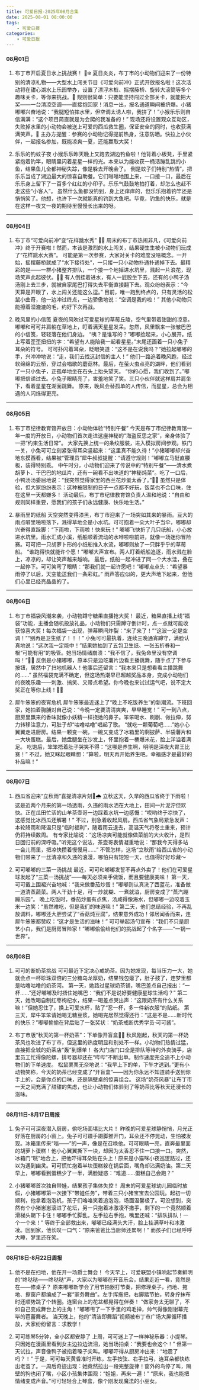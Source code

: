 ```yaml
---
title: 可爱日报-2025年08月合集
date: 2025-08-01 08:00:00
tags:
    - 可爱日报
categories:
    - 可爱日报
---
```

#### 08月01日
1. 布丁市开启夏日水上挑战赛！ 🌊❄️
夏日炎炎，布丁市的小动物们迎来了一份特别的清凉礼物——大型水上闯关节目《可爱向前冲》正式开放报名啦！这次活动将在甜心湖水上乐园举办，设置了漂浮木桩、摇摆藤桥、旋转大滚筒等多个趣味关卡，等你来挑战。🐾
规则很简单：只要能坚持闯过全部关卡，就能把大奖——一台清凉空调——直接抱回家！消息一出，报名通道瞬间被挤爆。小猪嘟嘟兴奋地说：“我腿短怕摔水里，但空调太诱人啦，我拼了！”小猴乐乐则自信满满：“这个项目简直就是为会爬的我准备的！”
现场还将设置观众互动区，失败掉水里的小动物会被送上可爱的西瓜救生圈，保证安全的同时，也收获满满笑声。🍉
主办方提醒：参赛的小动物记得提前热身，注意防晒。快拉上小伙伴，一起报名参加，既能凉爽一夏，还能赢取大奖！
	
2. 乐乐的钓蚊子夜
小猴乐乐昨天晚上又跑去湖边钓鱼啦！他背着小板凳，手里紧紧抱着钓竿，眼睛里闪着星星一样的光。本来以为能收获一桶活蹦乱跳的小鱼，结果鱼儿全都神秘失踪，像是躲去开晚会了。
倒是蚊子们特别“热情”，把乐乐当成了湖边最大的惊喜自助餐。它们嗡嗡地围上来，一口接一口，最后在乐乐身上留下了一百多个红红的小印子。乐乐气鼓鼓地拍打着，却怎么也赶不走这些“小客人”。
虽然什么鱼都没钓到，身上还痒痒的，但乐乐抱着钓竿还是悄悄笑了。他想，也许下一次就能真的钓到大鱼吧。毕竟，钓鱼的快乐，就是在这样一夜又一夜的期待里慢慢长出来的呀。

****

#### 08月04日
1. 布丁市“可爱向前冲”变“花样跳水秀” 🌊😂
周末的布丁市热闹非凡，《可爱向前冲》终于开赛啦！然而，本该是激烈的水上闯关，结果硬生生被小动物们玩成了“花样跳水大赛”。
可能是第一次参赛，大家对关卡的难度没啥概念。一开始，摇摆藤桥就成了“水下接待处”，一只接一只小动物扑通扑通掉下去。最精彩的是——一群小猪整齐排队，一个接一个地掉进水坑里，溅起一片浪花，现场笑声此起彼伏。🐷💦
有人倒挂着进水，有人一屁股坐下去，还有的小鸭子汤汤刚上去三步，就被自家尾巴打得失去平衡直接翻下去。观众纷纷表示：“今天算是开眼了，水上闯关还能这么逗。”
目前，唯一跑到终点的，只有灵活的松鼠小曲奇，他一边冲过终点，一边骄傲地说：“空调是我的啦！” 其他小动物只能擦着湿漉漉的毛，约好下次再战。
	
2. 晚风里的小信笺
夏夜的风吹过可爱星球的草莓丘陵，空气里带着甜甜的凉意。嘟嘟和可可并肩躺在草地上，盯着满天星星发呆。忽然，风里飘来一张皱巴巴的小信笺，轻轻落在他们身边。
“咦？是谁写的？”嘟嘟捡起来，小心展开。纸上写着歪歪扭扭的字：“希望有人能陪我一起看星星。”末尾还画着一只小兔子耳朵的符号。
可可扑闪着耳朵，眨眼笑道：“这不是在说我吗？”她拉起嘟嘟的手，兴冲冲地说：“走，我们去找这封信的主人！”
他们一路追着晚风跑，经过软绵绵的云桥，穿过会唱歌的蘑菇林。最后，在萤火虫点亮的湖畔，他们看到了一只小兔子，正孤单地坐在石头上抬头望天。
“你的心愿，我们收到了。”嘟嘟把信递过去。小兔子眼睛亮了，害羞地笑了笑。三只小伙伴就这样肩并肩坐下，看着星星在湖面跳舞。
原来，晚风会替孤单的人传信，而星星，总会为相遇的人闪烁得更亮。

****

#### 08月05日
1. 布丁市纪律教育馆开放日：小动物体验“特别午餐”
今天是布丁市纪律教育馆一年一度的开放日，小动物们首次走进这座神秘的“海盗反思之家”，亲身体验了一把“约束生活日常”。
大家先换上统一的条纹服装，进入模拟房间参观。铁门一关，小兔可可立刻紧张得耳朵竖起来：“这里真不能久待！”小猪嘟嘟却兴奋地东摸西看，结果被“管理员”犀牛叔叔提醒：“请遵守规则！”嘟嘟立马挺直腰板，装得特别乖。
中午时分，小动物们迎来了传说中的“特别午餐”——清水煮胡萝卜、干巴巴的地瓜片，还有一碗看不出味道的“神秘炖菜”。吃了一口后，小鸭汤汤委屈地说：“我突然觉得家里的西兰花炒蛋太香了。”🐣🥲
虽然只是体验，但大家纷纷表示：这种被限制的日子一点都不好玩，饭菜也不合口味，住在这里一天都嫌多！
活动最后，布丁市纪律教育馆负责人温和地说：“自由和规则同样重要，愿我们的孩子们永远健康、快乐地生活。”
	
2. 暴雨里的纸船
天空突然变得漆黑，布丁市迎来了一场突如其来的暴雨。豆大的雨点噼里啪啦落下，溅得草地全是小水坑。可可抱着一朵大叶子当伞，嘟嘟却兴奋得直跺脚：“下雨啦，下雨啦！快来玩！”
嘟嘟飞快折了几只纸船，小心放进水坑里。雨水汇成小溪，纸船顺着流动的水哗啦啦前进，就像一场迷你冒险赛。可可把一只胡萝卜形的小纸船推入水流，嘟嘟则放了一只胖乎乎的草莓船。
“谁跑得快就能许个愿！”嘟嘟大声宣布。两人盯着纸船追逐，雨水溅在脸上，凉凉的，却让笑声越来越响。
最后，纸船一起冲进了同一个大水洼，叠在一起停下。可可笑弯了眼睛：“那我们就一起许愿吧！”嘟嘟点点头：“希望暴雨停了以后，天空能送我们一条彩虹。”
雨声答应似的，更大声地下起来，但他们心里已经亮晶晶的了。

****

#### 08月06日
1. 布丁市福袋风潮来袭，小动物蹲守糖果直播抢大奖！
最近，糖果直播上线“福袋”功能，主播会随机投放礼品，小动物们只需蹲守倒计时，点一点就可能收获惊喜大奖！每次福袋一出现，弹幕瞬间炸裂：“来了来了！”“这波一定是空调！”“别再是卫生纸了！！！”
小兔可可最执着，连续三晚通宵蹲守，满脸认真地说：“这次我一定能中！”结果她抽到了五包卫生纸、一张五折券和一根“可能有用”的吸管。她当场情绪崩溃：“我不信了，我兔命里没有空调吗！”🐰💔
反倒是小猪嘟嘟，原本只是边吃薯片边看主播跳舞，随手点了下参与按钮，居然中了扫地机器人！他事后还留言：“我本来只是想看看主播跳舞的……”
虽然福袋充满不确定，但这场热潮早已超越奖品本身，变成小动物们的夜晚乐趣——刺激、搞笑、又带点希望。你今晚也来试试运气吧，说不定大奖正在等你上线！🎁💨
	
2. 犀牛笨笨的夜宵危机
犀牛笨笨最近迷上了“晚上不吃饭养生”的新潮流。下班回家，她拍着胸脯对自己说：“今晚一定要清清爽爽，早早睡觉！”
可一到八点，厨房里飘来的香味就像小妖精一样挠她的鼻子。笨笨喝水、刷剧、做拉伸，努力转移注意力，可肚子却“咕噜咕噜”唱起了歌。
“就吃一颗葡萄吧……”她小心翼翼走进厨房。结果一颗变一碗，一碗又变成了冰箱里的剩披萨、半袋薯片和一大块蛋糕。最后，她盘腿坐在沙发上，怀里抱着一桶爆米花，脸上洋溢着满足。
吃饱后，笨笨捂着肚子哭笑不得：“这哪是养生啊，明明是深夜大胃王比赛！”
不过，她又眯起眼睛想：“算啦，明天再开始养生吧。幸福感才是最好的补品嘛！”

****

#### 08月07日
1. 西瓜省迎来“立秋雨”喜提清凉片刻🍉🌧️
立秋这天，久旱的西瓜省终于下雨啦！这是近两个月来的第一场透雨，久违的雨水洒在大地上，田间一片泥泞但欢快。正在瓜田忙活的山羊茶壶哥一边踩着水坑一边感慨：“哎哟终于凉快了，这感觉比冰西瓜还解暑！”
不过，别急着收起风扇。西瓜省气象局紧急发声：本轮降雨和降温只是“临时福利”，随着雨云退去，高温天气将卷土重来，预计仍将持续数周。
有专家比喻说：“这场凉爽可能就像做菜前的大火收汁，是烈日回归前的深呼吸。”听完这个说法，茶壶哥表情凝重地说：“那我今天得多站一会儿雨里，把凉快攒着慢慢用……”
不管怎样，这场“立秋雨”给西瓜省的小动物们带来了一丝清凉和久违的浪漫，哪怕只有短短一天，也值得好好珍藏～
	
2. 可可嘟嘟的三菜一汤挑战
最近，可可和嘟嘟发誓不再点外卖了！他们在可爱星球发起了“三菜一汤挑战”——每天必须亲手做饭，而且要健康美味！
第一天，可可戴上围裙兴奋地喊：“我来做番茄炒蛋！”嘟嘟则认真洗了西蓝花，准备做一道清蒸蔬菜。两人干劲十足，可一炒就糊、一煮就溢，厨房变成了“蒸汽蹦蹦乐园”。
晚上吃饭时，番茄炒蛋有点焦，汤咸得像海水，但嘟嘟一边咬着玉米一边笑：“虽然难吃，但是我们的味道嘛！”
第二天，他们总结经验，不再乱放调料，嘟嘟还大胆尝试了“香菇炖豆腐”，结果意外成功！邻居闻香而来，连犀牛笨笨都赞叹：“这才是生活的滋味！”
可可举起汤勺宣布：“我们不只是厨艺小白，我们是厨房冒险家！”嘟嘟偷偷给他们的挑战起了个名字——“一锅一世界”。

****

#### 08月08日
1. 可可的断奶茶挑战
可可最近下定决心戒奶茶。因为她发现，每当压力一大，她就会点一杯珍珠双倍的三分糖乌龙厚奶，结果钱包瘪了，肚子鼓了，连梦里都是咕噜咕噜的奶茶河。
第一天，她路过星球奶茶铺，嘴巴差点自己报出：“一杯……”还好嘟嘟及时捂住她嘴巴：“我们不是说好要健康星球生活吗？”
第二天，她改喝自制红枣枸杞水，结果一喝差点哭出声：“这跟奶茶有什么关系嘛！”但她忍住了，换上可爱水杯，贴了“忍一杯，多一件新衣服”的贴纸。
第三天，犀牛笨笨请她喝无糖豆浆，她喝完居然觉得还行：“这是不是……新时代的快乐？”嘟嘟偷偷在背后贴了一张奖状：“奶茶戒断优秀学员·可可酱”。
	
2. 布丁市版“秋天的第一杯奶茶”：下单像开盲盒🍂🧋
秋风刚起，秋天的第一杯奶茶风也吹进了布丁市，但这里的热度明显和别处不一样。小动物们热情过猛，直接把全城的奶茶店“轰”到爆单！
各大门店门口全是排队等待的外卖骑手，店里员工忙得像陀螺，排号器却还在“哔哔”不断出单。制作速度完全追不上小动物们的下单速度。
松鼠栗栗无奈地说：“我早上下的单，下午才送到。”更有小动物笑称，今天的奶茶已经变成了“开盲盒”——因为你永远不知道骑手送到你手上的，会是你点的口味，还是隔壁桌的惊喜组合。
这场“奶茶风暴”让布丁市一天之间充满了甜甜的焦虑，也让小动物们体验到了等奶茶比等秋天还漫长的滋味。

****

#### 08月11日-8月17日周报
1. 兔子可可深夜潜入厨房，偷吃场面堪比大片！
昨晚的可爱星球静悄悄，月光正好落在厨房的小窗上。兔子可可蹑手蹑脚推开门，耳朵还不停晃动，生怕被发现。冰箱里传来“嗡——”的一声，像是在召唤他。可可眼睛一亮，直奔最里面的胡萝卜蛋糕！他小心翼翼撕下一块，却因为太香忍不住一口接一口。突然，冰箱门“咣”地合上，把他吓得耳朵贴在头上！原来是小猫咪小夜巡逻路过，还以为遇到幽灵。可可慌忙抱着半块蛋糕躲在锅后面，嘴角却沾满奶油。第二天早上，嘟嘟看到蛋糕少了一半，满脸疑惑：“难道……蛋糕自己会跑？”
	
2. 小猪嘟嘟首次独自带娃，结果孩子集体失控！
周末的可爱星球幼儿园临时放假，小猪嘟嘟第一次接下“带娃任务”，带着三只小猪宝宝去公园玩。起初一切顺利，他拿着泡泡机，孩子们咯咯笑着追泡泡，场面温馨极了。可没想到，突然有个小猪崽崽滚进了花坛，另一只抱着冰激凌不撒手，剩下的一个竟然顺着滑梯头朝下卡住！嘟嘟手忙脚乱，左手拉右手抱，嘴里还喊：“排队排队！一个一个来！” 等终于全部救出来，嘟嘟已经满头大汗，脸上挂满草叶和冰激凌。回到家，他长叹一口气：“原来爸爸比当厨师还累啊！” 而孩子们已经呼呼大睡，梦里还在笑。

****

#### 08月18日-8月22日周报
1. 他不是在扫地，他在开一场爵士舞会！
今天早上，可爱联盟小镇响起节奏鲜明的“咚哒哒——咚哒哒”声，大家以为嘟嘟在开音乐会，结果走近一看，竟然是在——修桌子？
原来嘟嘟新学会了用节拍器打节奏，把修理桌子，扫地、拖地、擦窗户都编成了一套“家务舞曲”。左手挥拖把，右脚踏节拍，转身拧抹布时还顺势跳了个转圈。连窗台上的花盆都晃得在伴奏！
“做家务太无聊了，不如自己变成舞台上的主角！”嘟嘟甩了一下手里的鸡毛掸，帅气得像刚谢幕完毕的芭蕾舞者。
当天晚上，他的“清洁即舞蹈”视频被布丁市广场大屏循环播放，大家纷纷留言：求教学！
	
2. 可可练琴5分钟，全小区都安静了
上周，可可迷上了一样神秘乐器：小提琴。只因她在漫画里看到女主边拉边流泪，她当场拍桌：“我要也会这个！”
但第一天试拉，声音像鸭子被掐着嗓子尖叫。嘟嘟吓得从厨房冲出来：“地震了吗？！”
于是，可可每天黄昏准时开练，左手按弦、右手拉弓，连耳朵都快练出老茧了。一周后奇迹出现：她竟然拉出一段完整旋律！窗外的鸟停了叫，隔壁的狗也闭了嘴，小区小孩集体围观：“姐姐，再来一遍！”
“原来，我也能把情绪变成声音。”可可轻轻合上琴盒，像个刚发现魔法的小巫女。